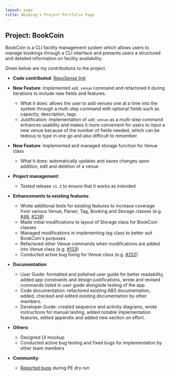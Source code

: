 ```yaml
---
layout: page
title: Weiming's Project Portfolio Page
---
```


## Project: BookCoin

BookCoin is a CLI facility management system which allows users to manage bookings through a CLI interface and presents users a structured and detailed information on facility availability.

Given below are my contributions to the project.

* **Code contributed**: [RepoSense link](https://nus-cs2103-ay2021s2.github.io/tp-dashboard/?search=&sort=groupTitle&sortWithin=title&timeframe=commit&mergegroup=&groupSelect=groupByRepos&breakdown=true&checkedFileTypes=docs~functional-code~test-code~other&since=&tabOpen=true&tabType=authorship&tabAuthor=ming-00&tabRepo=AY2021S2-CS2103-W17-3%2Ftp%5Bmaster%5D&authorshipIsMergeGroup=false&authorshipFileTypes=docs~functional-code~test-code&authorshipIsBinaryFileTypeChecked=false)

* **New Feature**: Implemented `add_venue` command and refactored it during iterations to include new fields and features.
    * What it does: allows the user to add venues one at a time into the system through a multi step command with optional fields such as capacity, description, tags.
    * Justification: implementation of `add_venue` as a multi-step command enhances usability and makes it more convenient for users to input a new venue because of the number of fields needed, which can be tedious to type in one go and also difficult to remember. 
  
* **New Feature**: Implemented and managed storage function for Venue class
  * What it does: automatically updates and saves changes upon addition, edit and deletion of a venue

* **Project management**:
    * Tested release `v1.3` to ensure that it works as intended

* **Enhancements to existing features**:
    * Wrote additional tests for existing features to increase coverage from various Venue, Parser, Tag, Booking and Storage classes (e.g. [#48](https://github.com/AY2021S2-CS2103-W17-3/tp/commit/7ea8136296ad5dbc60de9440a44b3cc3490e179f), [#238](https://github.com/AY2021S2-CS2103-W17-3/tp/commit/ce330cf23a7f7abbed1b86c0272b7ab48b2626ca))
    * Made initial modifications to layout of Storage class for BookCoin classes
    * Managed modifications in implementing tag class to better suit BookCoin's purposes
    * Refactored other Venue commands when modifications are added into Venue class (e.g. [#133](https://github.com/AY2021S2-CS2103-W17-3/tp/pull/133/files))
    * Conducted active bug fixing for Venue class (e.g. [#252](https://github.com/AY2021S2-CS2103-W17-3/tp/commit/9eab70b8ffe26d8f87a118b8a1e04e69db5539fd))

* **Documentation**:
    * User Guide: formatted and polished user guide for better readability, added app constraints and design justifications, wrote and revised commands listed in user guide alongside testing of the app.
    * Code documentation: refactored existing AB3 documentation, added, checked and edited existing documentation by other members.
    * Developer Guide: created sequence and activity diagrams, wrote instructions for manual testing, added notable implementation features, edited appendix and added new section on effort.

* **Others**:
    * Designed UI mockup
    * Conducted active bug testing and fixed bugs for implementation by other team members

* **Community**:
    * [Reported bugs](https://github.com/ming-00/ped/issues) during PE dry run
  
